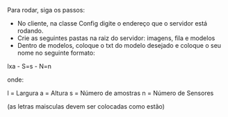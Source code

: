 Para rodar, siga os passos:

- No cliente, na classe Config digite o endereço que o servidor está rodando.
- Crie as seguintes pastas na raiz do servidor: imagens, fila e modelos
- Dentro de modelos, coloque o txt do modelo desejado e coloque o seu nome no seguinte formato:

lxa - S=s - N=n

onde:

l = Largura
a = Altura
s = Número de amostras
n = Número de Sensores

(as letras maisculas devem ser colocadas como estão)
